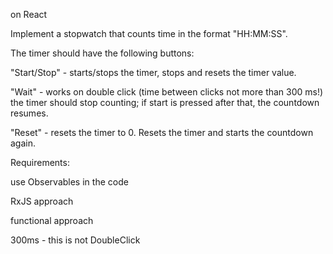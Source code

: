 on React

Implement a stopwatch that counts time in the format "HH:MM:SS".

The timer should have the following buttons:

"Start/Stop" - starts/stops the timer, stops and resets the timer value.

"Wait" - works on double click (time between clicks not more than 300 ms!) the timer should stop counting; if start is pressed after that, the countdown resumes.

"Reset" - resets the timer to 0. Resets the timer and starts the countdown again.

Requirements:

use Observables in the code

RxJS approach

functional approach

300ms - this is not DoubleClick